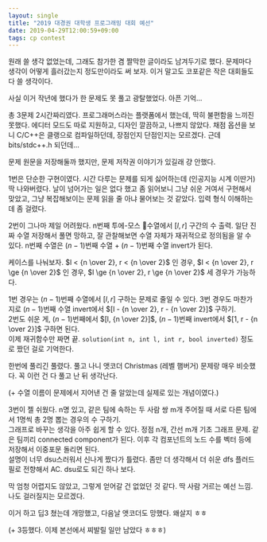 ```yaml
---
layout: single
title: "2019 대경권 대학생 프로그래밍 대회 예선"
date: 2019-04-29T12:00:59+09:00
tags: cp contest
---
```


원래 쓸 생각 없었는데, 그래도 참가한 겸 짤막한 글이라도 남겨두기로 했다. 문제마다 생각이 어떻게 흘러갔는지 정도만이라도 써 보자. 이거 말고도 코포같은 작은 대회들도 다 쓸 생각이다.  

사실 이거 작년에 했다가 한 문제도 못 풀고 광탈했었다. 아픈 기억...  

총 3문제 2시간짜리였다. 프로그래머스라는 플랫폼에서 했는데, 딱히 불편함을 느끼진 못했다. 에디터 모드도 따로 지원하고, 디자인 깔끔하고, 나쁘지 않았다. 채점 옵션을 보니 C/C++은 클랭으로 컴파일하던데, 장점인지 단점인지는 모르겠다. 근데 bits/stdc++.h 되던데...  

문제 원문을 저장해둘까 했지만, 문제 저작권 이야기가 있길래 걍 안했다.  

1번은 단순한 구현이였다. 시간 다루는 문제를 되게 싫어하는데 (인공지능 시계 이딴거) 딱 나와버렸다. 날이 넘어가는 일은 없다 했고 좀 읽어보니 그냥 쉬운 거여서 구현해서 맞았고, 그냥 복잡해보이는 문제 읽을 줄 아냐 물어보는 것 같았다. 입력 형식 이해하는 데 좀 걸렸다.  

2번이 그나마 제일 어려웠다. n번째 투에-모스 수열에서 $[l, r]$ 구간의 수 출력. 일단 진짜 수열 저장해서 풀면 망하고, 잘 관찰해보면 수열 자체가 재귀적으로 정의됨을 알 수 있다. n번째 수열은 $(n-1)$번째 수열 + $(n-1)$번째 수열 invert가 된다.  

케이스를 나눠보자. $l < {n \over 2}, r < {n \over 2}$ 인 경우, $l < {n \over 2}, r \ge {n \over 2}$ 인 경우, $l \ge {n \over 2}, r \ge {n \over 2}$ 세 경우가 가능하다.  

1번 경우는 $(n-1)$번째 수열에서 $[l, r]$ 구하는 문제로 줄일 수 있다. 3번 경우도 마찬가지로 $(n-1)$번째 수열 invert에서 $[l - {n \over 2}, r - {n \over 2}]$ 구하기.  
2번도 쉬운 게, $(n-1)$번째에서 $[l, {n \over 2}]$, $(n-1)$번째 invert에서 $[1, r - {n \over 2}]$ 구하면 된다.  
이제 재귀함수만 짜면 끝. `solution(int n, int l, int r, bool inverted)` 정도로 짰던 걸로 기억한다.

한번에 풀리긴 풀렸다. 풀고 나니 앳코더 Christmas (레벨 햄버거) 문제랑 매우 비슷했다. 꼭 이런 건 다 풀고 난 뒤 생각난다.  

(+ 수열 이름이 문제에서 지어낸 건 줄 알았는데 실제로 있는 개념이였다.)

3번이 젤 쉬웠다. n명 있고, 같은 팀에 속하는 두 사람 쌍 m개 주어질 때 서로 다른 팀에서 1명씩 총 2명 뽑는 경우의 수 구하기.  
그래프로 바꾸는 생각을 아주 쉽게 할 수 있다. 정점 n개, 간선 m개 기초 그래프 문제. 같은 팀끼리 connected component가 된다. 이후 각 컴포넌트의 노드 수를 벡터 등에 저장해서 이중포문 돌리면 된다.  
설명이 너무 dsu스러워서 신나게 짰다가 틀렸다. 좀만 더 생각해서 더 쉬운 dfs 플러드필로 전향해서 AC. dsu로도 되긴 하나 보다.

막 엄청 어렵지도 않았고, 그렇게 얻어갈 건 없었던 것 같다. 딱 사람 거르는 예선 느낌. 나도 걸러질지는 모르겠다.

이거 하고 딥3 쳤는데 개망했고, 다음날 앳코더도 망했다. 왜살지 ㅎㅎ

(+ 3등했다. 이제 본선에서 찌발릴 일만 남았다 ㅎㅎㅎ)
